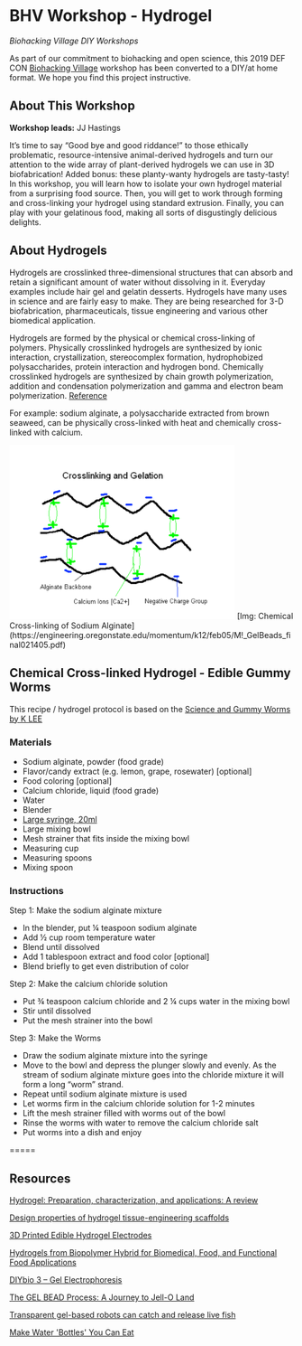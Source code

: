 # BHV Workshop - Hydrogel 
 
_Biohacking Village DIY Workshops_
 
As part of our commitment to biohacking and open science, this 2019 DEF CON [Biohacking Village](https://www.villageb.io/)  workshop has been converted to a DIY/at home format. We hope you find this project instructive.
 
## About This Workshop
**Workshop leads:** JJ Hastings  
 
It’s time to say “Good bye and good riddance!” to those ethically problematic, resource-intensive animal-derived hydrogels and turn our attention to the wide array of plant-derived hydrogels we can use in 3D biofabrication! Added bonus: these planty-wanty hydrogels are tasty-tasty! In this workshop, you will learn how to isolate your own hydrogel material from a surprising food source. Then, you will get to work through forming and cross-linking your hydrogel using standard extrusion. Finally, you can play with your gelatinous food, making all sorts of disgustingly delicious delights.
 
## About Hydrogels

Hydrogels are crosslinked three-dimensional structures that can absorb and retain a significant amount of water without dissolving in it. Everyday examples include hair gel and gelatin desserts. Hydrogels have many uses in science and are fairly easy to make. They are being researched for 3-D biofabrication, pharmaceuticals, tissue engineering and various other biomedical application. 

Hydrogels are formed by the physical or chemical cross-linking of polymers. Physically crosslinked hydrogels are synthesized by ionic interaction, crystallization, stereocomplex formation, hydrophobized polysaccharides, protein interaction and hydrogen bond. Chemically crosslinked hydrogels are synthesized by chain growth polymerization, addition and condensation polymerization and gamma and electron beam polymerization. [Reference](http://article.sapub.org/pdf/10.5923.j.ajps.20140402.01.pdf)

For example: sodium alginate, a polysaccharide extracted from brown seaweed, can be physically cross-linked with heat and chemically cross-linked with calcium.

<img src="media/BHV2019_hydrogel2.png" width="400"> 
[Img: Chemical Cross-linking of Sodium Alginate](https://engineering.oregonstate.edu/momentum/k12/feb05/M!_GelBeads_final021405.pdf)


## Chemical Cross-linked Hydrogel - Edible Gummy Worms
This recipe / hydrogel protocol is based on the [Science and Gummy Worms by K LEE](https://eatitnoworeatitlater.com/2015/08/01/science-and-gummy-worms/)

### Materials

* Sodium alginate, powder (food grade)
* Flavor/candy extract (e.g. lemon, grape, rosewater)  [optional]
* Food coloring [optional]
* Calcium chloride, liquid (food grade)
* Water
* Blender 
* [Large syringe, 20ml](https://www.amazon.com/Frienda-Scientific-Dispensing-Multiple-Measuring/dp/B07JZ2HMJ7/)
* Large mixing bowl 
* Mesh strainer that fits inside the mixing bowl 
* Measuring cup 
* Measuring spoons 
* Mixing spoon

### Instructions

Step 1: Make the sodium alginate mixture 

* In the blender, put ¼ teaspoon sodium alginate 
* Add ½ cup room temperature water 
* Blend until dissolved 
* Add 1 tablespoon extract and food color [optional]
* Blend briefly to get even distribution of color 

Step 2: Make the calcium chloride solution 

* Put ¾ teaspoon calcium chloride and 2 ¼ cups water  in the mixing bowl 
* Stir until dissolved
* Put the mesh strainer into the bowl

Step 3: Make the Worms

* Draw the sodium alginate mixture into the syringe
* Move to the bowl and depress the plunger slowly and evenly. As the stream of sodium alginate mixture goes into the chloride mixture it will form a long “worm” strand. 
* Repeat until sodium alginate mixture is used
* Let worms firm in the calcium chloride solution for 1-2 minutes 
* Lift the mesh strainer filled with worms out of the bowl
* Rinse the worms with water to remove the calcium chloride salt
* Put worms into a dish and enjoy


=====


## Resources
 
[Hydrogel: Preparation, characterization, and applications: A review](https://www.sciencedirect.com/science/article/pii/S2090123213000969)

[Design properties of hydrogel tissue-engineering scaffolds
](https://www.ncbi.nlm.nih.gov/pmc/articles/PMC3206299/)

[3D Printed Edible Hydrogel Electrodes](https://ro.uow.edu.au/cgi/viewcontent.cgi?article=3824&context=aiimpapers)

[Hydrogels from Biopolymer Hybrid for Biomedical, Food, and Functional Food Applications](https://www.mdpi.com/2073-4360/4/2/997/htm)

[DIYbio 3 – Gel Electrophoresis](https://diybio.org/2008/07/14/diybio-3-gel-electrophoresis/)

[The GEL BEAD Process: A Journey to Jell-O Land](https://engineering.oregonstate.edu/momentum/k12/feb05/M!_GelBeads_final021405.pd)


[Transparent gel-based robots can catch and release live fish](https://www.sciencedaily.com/releases/2017/02/170201092647.htm)

[Make Water 'Bottles' You Can Eat](https://food-hacks.wonderhowto.com/how-to/make-water-bottles-you-can-eat-0154909/)
